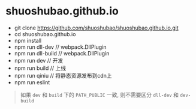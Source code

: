 # shuoshubao.github.io

* git clone https://github.com/shuoshubao/shuoshubao.github.io.git
* cd shuoshubao.github.io
* npm install
* npm run dll-dev // webpack.DllPlugin
* npm run dll-build // webpack.DllPlugin
* npm run dev // 开发
* npm run build // 上线
* npm run qiniu // 将静态资源发布到cdn上
* npm run eslint


> 如果 `dev` 和 `build` 下的 `PATH_PUBLIC` 一致, 则不需要区分 `dll-dev` 和 `dev-build`
